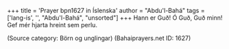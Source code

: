 +++
title = 'Prayer bpn1627 in Íslenska'
author = "Abdu'l-Bahá"
tags = ['lang-is', '', "Abdu'l-Bahá", "unsorted"]
+++
Hann er Guð! Ó Guð, Guð minn! Gef mér hjarta hreint sem perlu.

(Source category: Börn og unglingar)
(Bahaiprayers.net ID: 1627)
